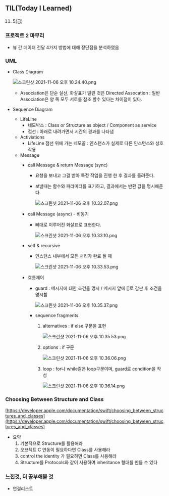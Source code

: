 ## **TIL(Today I Learned)**

11. 5(금)

### 프로젝트 2 마무리

- 뷰 간 데이터 전달 4가지 방법에 대해 장단점을 분석하였음

### UML

- Class Diagram
    
    ![스크린샷 2021-11-06 오후 10.24.40.png](https://s3-us-west-2.amazonaws.com/secure.notion-static.com/5ddc7eed-62e1-4aa7-a03f-b6097f6221d8/스크린샷_2021-11-06_오후_10.24.40.png)
    
    - Association은 단순 실선, 화살표가 딸린 것은 Directed Assocation : 일반 Association은 양 쪽 모두 서로를 참조 할수 있다는 차이점이 있다.
- Sequence Diagram
    - LifeLine
        - 네모박스 : Class or Structure as object / Component as service
        - 점선 : 아래로 내려가면서 시간의 경과를 나타냄
    - Activiations
        - LifeLine 점선 위에 가는 네모꼴 : 인스턴스가 실제로 다른 인스턴스와 상호작용
    - Message
        - call Message & return Message (sync)
            - 요청을 보내고 그걸 받아 특정 작업을 진행 한 후 결과를 돌려준다.
            - 보낼때는 함수와 파라미터를 표기하고, 결과에서는 반환 값을 명시해준다.
                
                ![스크린샷 2021-11-06 오후 10.32.07.png](https://s3-us-west-2.amazonaws.com/secure.notion-static.com/35fed9b9-a195-41b0-b783-0dff7532cdfc/스크린샷_2021-11-06_오후_10.32.07.png)
                
        - call Message (async) - 비동기
            - 뼈대로 이루어진 화살표로 표현한다.
                
                ![스크린샷 2021-11-06 오후 10.33.10.png](https://s3-us-west-2.amazonaws.com/secure.notion-static.com/8272fea5-8e6b-47bc-98be-bfd57d92e086/스크린샷_2021-11-06_오후_10.33.10.png)
                
        - self & recursive
            - 인스턴스 내부에서 모든 처리가 완료 될 때
                
                ![스크린샷 2021-11-06 오후 10.33.53.png](https://s3-us-west-2.amazonaws.com/secure.notion-static.com/032c4a05-2246-40e4-9f37-5b11b379531d/스크린샷_2021-11-06_오후_10.33.53.png)
                
        - 흐름제어
            - guard : 메시지에 대한 조건을 명시 / 메시지 앞에 []로 감싼 후 조건을 명시함
                
                ![스크린샷 2021-11-06 오후 10.35.37.png](https://s3-us-west-2.amazonaws.com/secure.notion-static.com/d619f671-0a80-49ad-8aba-d4ee8a751fe0/스크린샷_2021-11-06_오후_10.35.37.png)
                
            - sequence fragments
                1. alternatives : if else 구문을 표현
                    
                    ![스크린샷 2021-11-06 오후 10.35.53.png](https://s3-us-west-2.amazonaws.com/secure.notion-static.com/e1f86529-3c19-4b9d-be59-6d4828945e9f/스크린샷_2021-11-06_오후_10.35.53.png)
                    
                2. options : if 구문
                    
                    ![스크린샷 2021-11-06 오후 10.36.06.png](https://s3-us-west-2.amazonaws.com/secure.notion-static.com/66470160-d41f-48a5-8504-1675517e35b8/스크린샷_2021-11-06_오후_10.36.06.png)
                    
                3. loop : for나 while같은 loop구문이며, guard로 condition을 작성 
                    
                    ![스크린샷 2021-11-06 오후 10.36.14.png](https://s3-us-west-2.amazonaws.com/secure.notion-static.com/d2029839-025d-4fae-b22a-ba03b116407a/스크린샷_2021-11-06_오후_10.36.14.png)
                    

### Choosing Between Structure and Class

[https://developer.apple.com/documentation/swift/choosing_between_structures_and_classes](https://developer.apple.com/documentation/swift/choosing_between_structures_and_classes)

- 요약
    1. 기본적으로 Structure를 활용해라
    2. 오브젝트 C 연동이 필요하다면 Class를 사용해라
    3. control the identity 가 필요하면 Class를 사용해라
    4. Structure를 Protocols와 같이 사용하여 inheritance 형태를 만들 수 있다

### 느낀것, 더 공부해볼 것

- 연결리스트